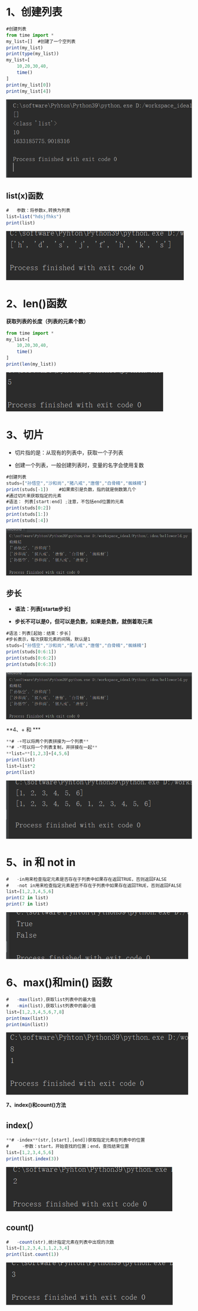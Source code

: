 # **1、创建列表**

```javascript
#创建列表
from time import *
my_list=[]  #创建了一个空列表
print(my_list)
print(type(my_list))
my_list=[	
    10,20,30,40,
    time()
]
print(my_list[0])
print(my_list[4])
```

![](images/WEBRESOURCE4d7ee28df5f9c9e7d007060bfef128f5截图.png)

## **list(x)函数**

```javascript
#	参数：将参数x,转换为列表
list=list("hdsjfhks")
print(list)
```

![](images/WEBRESOURCE349c83c863f1640aefa55e53bfecb8be截图.png)

# **2、len()函数**

**获取列表的长度（列表的元素个数）**

```javascript
from time import *
my_list=[
    10,20,30,40,
    time()
]
print(len(my_list))
```

![](images/WEBRESOURCEcef22a04bc7440e9b3e5c4ada44237d1截图.png)

# **3、切片**

- 切片指的是：从现有的列表中，获取一个子列表

- 创建一个列表，一般创建列表时，变量的名字会使用复数

```javascript
#创建列表
studs=["孙悟空","沙和尚","猪八戒","唐僧","白骨精","蜘蛛精"]
print(studs[-1])    #如果索引是负数，指的就是倒数第几个
#通过切片来获取指定的元素
#语法： 列表[start:end] ;注意，不包括end位置的元素
print(studs[0:2])
print(studs[1:])
print(studs[:4])
```

![](images/WEBRESOURCE86952d612e49b08690c5bf1011e548a8截图.png)

## **步长**

- **语法：列表[start:end:步长]**

- **步长不可以是0，但可以是负数，如果是负数，就倒着取元素**

```javascript
#语法：列表[起始：结束：步长]
#步长表示，每次获取元素的间隔，默认是1
studs=["孙悟空","沙和尚","猪八戒","唐僧","白骨精","蜘蛛精"]
print(studs[0:6:1])
print(studs[0:6:2])
print(studs[0:6:3])
```

![](images/WEBRESOURCE85529c3521fcba5e98204284d2df17f0截图.png)

**4、+ 和 ***

```javascript
**#	-+可以将两个列表拼接为一个列表**
**#	-*可以将一个列表复制，并拼接在一起**
**list=**[1,2,3]+[4,5,6]
print(list)
list=list*2
print(list)
```

![](images/WEBRESOURCE2cf5f89f905c7b24809d4f19fb60957c截图.png)

# **5、in 和 not in**

```javascript
#	-in用来检查指定元素是否存在于列表中如果存在返回TRUE，否则返回FALSE
#	-not in用来检查指定元素是否不存在于列表中如果存在返回TRUE，否则返回FALSE
list=[1,2,3,4,5,6]
print(2 in list)
print(7 in list)
```

![](images/WEBRESOURCE5040dd6eaf7e724b4d95cfb49bdf6d76截图.png)

# **6、max()和min() 函数**

```javascript
#	-max(list),获取list列表中的最大值
#	-min(list),获取list列表中的最小值
list=[1,2,3,4,5,6,7,8]
print(max(list))
print(min(list))
```

![](images/WEBRESOURCEe72949863e790cebbcd49a1e266eff86截图.png)

**7、index()和count()方法**

## **index(）**

```javascript
**#	-index**(str,[start],[end])获取指定元素在列表中的位置
#	  -参数：start，开始查找的位置；end，查找结束位置
list=[1,2,3,4,5,6]
print(list.index(3))
```

![](images/WEBRESOURCE6682c300cec9d5d8fd99393fcaf89f4c截图.png)

## **count()**

```javascript
#	-count(str),统计指定元素在列表中出现的次数
list=[1,2,3,4,1,1,2,3,4]
print(list.count(1))
```

![](images/WEBRESOURCEe9c994f89b5e191c71cc16628ad8a090截图.png)